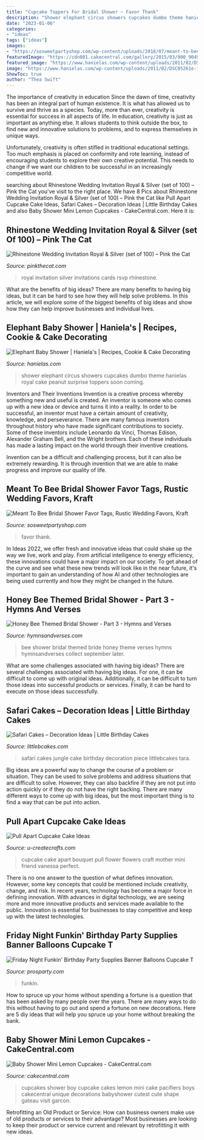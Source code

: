 ```yaml
---
title: "Cupcake Toppers For Bridal Shower ~ Favor Thank"
description: "Shower elephant circus showers cupcakes dumbo theme hanielas royal cake peanut surprise toppers soon coming"
date: "2023-01-06"
categories:
- "ideas"
tags: ["ideas"]
images:
- "https://sosweetpartyshop.com/wp-content/uploads/2018/07/meant-to-bee-bridal-shower-favor-tags-rustic-wedding-favors-kraft-favor-tags-thank-you-tags-party-favors-personalized-favor-set-of-12-5b5676d1-768x1157.jpg"
featuredImage: "https://cdn001.cakecentral.com/gallery/2015/03/900_904918KMkv_baby-shower-mini-lemon-cupcakes.jpg"
featured_image: "https://www.hanielas.com/wp-content/uploads/2011/02/DSC05261e-1.jpg"
image: "https://www.hanielas.com/wp-content/uploads/2011/02/DSC05261e-1.jpg"
ShowToc: true
author: "Thea Swift"
---
```



The importance of creativity in education
Since the dawn of time, creativity has been an integral part of human existence. It is what has allowed us to survive and thrive as a species. Today, more than ever, creativity is essential for success in all aspects of life.
In education, creativity is just as important as anything else. It allows students to think outside the box, to find new and innovative solutions to problems, and to express themselves in unique ways.

Unfortunately, creativity is often stifled in traditional educational settings. Too much emphasis is placed on conformity and rote learning, instead of encouraging students to explore their own creative potential. This needs to change if we want our children to be successful in an increasingly competitive world.

	

		
searching about Rhinestone Wedding Invitation Royal &amp; Silver (set of 100) – Pink the Cat you've visit to the right place. We have 8 Pics about Rhinestone Wedding Invitation Royal &amp; Silver (set of 100) – Pink the Cat like Pull Apart Cupcake Cake Ideas, Safari Cakes – Decoration Ideas | Little Birthday Cakes and also Baby Shower Mini Lemon Cupcakes - CakeCentral.com. Here it is:
		
    
## Rhinestone Wedding Invitation Royal &amp; Silver (set Of 100) – Pink The Cat

<img loading=lazy src="http://cdn.shopify.com/s/files/1/1658/1143/products/rhinestoneroyalwed1_66c4bf28-4805-4b96-803d-0f907dec3115_800x.jpg?v=1571601941" onerror="this.onerror=null;this.src='https://tse4.mm.bing.net/th?id=OIP.4FTgtnSvVFDpsBZzCywblwHaHa&amp;pid=15.1';" alt="Rhinestone Wedding Invitation Royal &amp; Silver (set of 100) – Pink the Cat">

_Source: pinkthecat.com_

>royal invitation silver invitations cards rsvp rhinestone. 

	

What are the benefits of big ideas?
There are many benefits to having big ideas, but it can be hard to see how they will help solve problems. In this article, we will explore some of the biggest benefits of big ideas and show how they can help improve businesses and individual lives.

    
## Elephant Baby Shower | Haniela&#039;s | Recipes, Cookie &amp; Cake Decorating

<img loading=lazy src="https://www.hanielas.com/wp-content/uploads/2011/02/DSC05261e-1.jpg" onerror="this.onerror=null;this.src='https://tse3.mm.bing.net/th?id=OIP.vR2lmaLI9imf_dawtOLS5AHaKY&amp;pid=15.1';" alt="Elephant Baby Shower | Haniela&#039;s | Recipes, Cookie &amp; Cake Decorating">

_Source: hanielas.com_

>shower elephant circus showers cupcakes dumbo theme hanielas royal cake peanut surprise toppers soon coming. 

	

Inventors and Their Inventions
Invention is a creative process whereby something new and useful is created. An inventor is someone who comes up with a new idea or device and turns it into a reality. In order to be successful, an inventor must have a certain amount of creativity, knowledge, and perseverance.
There are many famous inventors throughout history who have made significant contributions to society. Some of these inventors include Leonardo da Vinci, Thomas Edison, Alexander Graham Bell, and the Wright brothers. Each of these individuals has made a lasting impact on the world through their inventive creations.

Invention can be a difficult and challenging process, but it can also be extremely rewarding. It is through invention that we are able to make progress and improve our quality of life.

    
## Meant To Bee Bridal Shower Favor Tags, Rustic Wedding Favors, Kraft

<img loading=lazy src="https://sosweetpartyshop.com/wp-content/uploads/2018/07/meant-to-bee-bridal-shower-favor-tags-rustic-wedding-favors-kraft-favor-tags-thank-you-tags-party-favors-personalized-favor-set-of-12-5b5676d1-768x1157.jpg" onerror="this.onerror=null;this.src='https://tse2.mm.bing.net/th?id=OIP.7ljwSdp7P8fOxgOaVyDKgwHaLK&amp;pid=15.1';" alt="Meant To Bee Bridal Shower Favor Tags, Rustic Wedding Favors, Kraft">

_Source: sosweetpartyshop.com_

>favor thank. 

	

In Ideas 2022, we offer fresh and innovative ideas that could shake up the way we live, work and play. From artificial intelligence to energy efficiency, these innovations could have a major impact on our society. To get ahead of the curve and see what these new trends will look like in the near future, it's important to gain an understanding of how AI and other technologies are being used currently and how they might be changed in the future.

    
## Honey Bee Themed Bridal Shower - Part 3 - Hymns And Verses

<img loading=lazy src="https://hymnsandverses.com/wp-content/uploads/2014/09/Honey-Bee-Theme-Bridal-Shower-Graphic.jpg" onerror="this.onerror=null;this.src='https://tse2.mm.bing.net/th?id=OIP.ZRfZRhBB0U66pfvHsZ5hYAHaKh&amp;pid=15.1';" alt="Honey Bee Themed Bridal Shower - Part 3 - Hymns and Verses">

_Source: hymnsandverses.com_

>bee shower bridal themed bride honey theme verses hymns hymnsandverses collect september later. 

	

What are some challenges associated with having big ideas?
There are several challenges associated with having big ideas. For one, it can be difficult to come up with original ideas. Additionally, it can be difficult to turn those ideas into successful products or services. Finally, it can be hard to execute on those ideas successfully.

    
## Safari Cakes – Decoration Ideas | Little Birthday Cakes

<img loading=lazy src="http://www.littlebcakes.com/wp-content/uploads/2014/01/Safari-Cakes-Pictures-768x1024.jpg" onerror="this.onerror=null;this.src='https://tse3.mm.bing.net/th?id=OIP.G_xoIImjsZUYhIy1yOBCCgHaJ4&amp;pid=15.1';" alt="Safari Cakes – Decoration Ideas | Little Birthday Cakes">

_Source: littlebcakes.com_

>safari cakes jungle cake birthday decoration piece littlebcakes tara. 

	

Big ideas are a powerful way to change the course of a problem or situation. They can be used to solve problems and address situations that are difficult to solve. However, they can also backfire if they are not put into action quickly or if they do not have the right backing. There are many different ways to come up with big ideas, but the most important thing is to find a way that can be put into action.

    
## Pull Apart Cupcake Cake Ideas

<img loading=lazy src="http://www.u-createcrafts.com/wp-content/uploads/2017/05/Flower-Cupcake-Bouquet.jpg" onerror="this.onerror=null;this.src='https://tse2.mm.bing.net/th?id=OIP.K84TMgWjvaRcAcC1y--u8QHaLH&amp;pid=15.1';" alt="Pull Apart Cupcake Cake Ideas">

_Source: u-createcrafts.com_

>cupcake cake apart bouquet pull flower flowers craft mother mini friend vanessa perfect. 

	

There is no one answer to the question of what defines innovation. However, some key concepts that could be mentioned include creativity, change, and risk. In recent years, technology has become a major force in defining innovation. With advances in digital technology, we are seeing more and more innovative products and services made available to the public. Innovation is essential for businesses to stay competitive and keep up with the latest technologies.

    
## Friday Night Funkin&#039; Birthday Party Supplies Banner Balloons Cupcake T

<img loading=lazy src="http://cdn.shopify.com/s/files/1/0243/3885/8018/products/FridayNightFunkin_BirthdayPartySuppliesBannerBalloonsCupcakeToppersBoysGirlsHolidayHomeDecoration_3_1200x1200.jpg?v=1624006427" onerror="this.onerror=null;this.src='https://tse3.mm.bing.net/th?id=OIP.VgQbiBX-42big3E0-J3iZgHaHa&amp;pid=15.1';" alt="Friday Night Funkin&#039; Birthday Party Supplies Banner Balloons Cupcake T">

_Source: prosparty.com_

>funkin. 

	

How to spruce up your home without spending a fortune is a question that has been asked by many people over the years. There are many ways to do this without having to go out and spend a fortune on new decorations. Here are 5 diy ideas that will help you spruce up your home without breaking the bank.

    
## Baby Shower Mini Lemon Cupcakes - CakeCentral.com

<img loading=lazy src="https://cdn001.cakecentral.com/gallery/2015/03/900_904918KMkv_baby-shower-mini-lemon-cupcakes.jpg" onerror="this.onerror=null;this.src='https://tse4.mm.bing.net/th?id=OIP.Xw5lIgea0YXXhIxKWjdE7QHaLH&amp;pid=15.1';" alt="Baby Shower Mini Lemon Cupcakes - CakeCentral.com">

_Source: cakecentral.com_

>cupcakes shower boy cupcake cakes lemon mini cake pacifiers boys cakecentral unique decorations babyshower cutest cute shape gateau visit garcon. 

	

Retrofitting an Old Product or Service: How can business owners make use of old products or services to their advantage?
Most businesses are looking to keep their product or service current and relevant by retrofitting it with new ideas.

